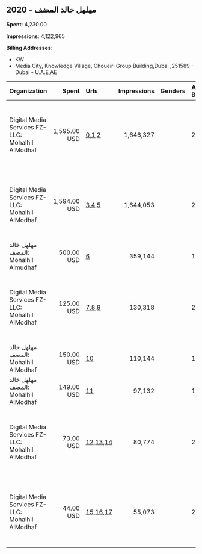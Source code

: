 ## 2020 - مهلهل خالد المضف 
**Spent**: 4,230.00

**Impressions**: 4,122,965

**Billing Addresses**: 
- KW
- Media City, Knowledge Village, Choueiri Group Building,Dubai ,251589 - Dubai - U.A.E,AE

|Organization|Spent|Urls|Impressions|Genders|Age Brackets|Country Codes|Billing Addresses|
|:---|---:|:---|---:|:---|:---|:---|:---|
|Digital Media Services FZ-LLC: Mohalhil AlModhaf|1,595.00 USD|[0](https://www.snap.com/political-ads/asset/16abde7d7101dd852a3b21d0bd29540ad859cca27bb09434d6e5f96ce841014c?mediaType=mp4),[1](https://www.snap.com/political-ads/asset/12c1528123703585562f1ef45dce65457d7eac2c4c8f03527823d5ffbccdc872?mediaType=mp4),[2](https://www.snap.com/political-ads/asset/dc2fd7950e28fc7357b35ef2d9da55c2576a14542a56f5e65ab409415345821d?mediaType=mp4)|1,646,327||21+|kuwait|Media City, Knowledge Village, Choueiri Group Building,Dubai ,251589 - Dubai - U.A.E,AE|
|Digital Media Services FZ-LLC: Mohalhil AlModhaf|1,594.00 USD|[3](https://www.snap.com/political-ads/asset/b137073ac4f4a913923a625ce0d418d93d3fb85a22ed61dbff475ca325c18fce?mediaType=mp4),[4](https://www.snap.com/political-ads/asset/e7d03c6f0f49621cf0b0db79b1d973df238cb1ebb0d5075107671cb5e1eea725?mediaType=mp4),[5](https://www.snap.com/political-ads/asset/f018b1f15ece1bfd2e7739dde91c065c2d6e221d7a770937dc16888094bade0e?mediaType=mp4)|1,644,053||21+|kuwait|Media City, Knowledge Village, Choueiri Group Building,Dubai ,251589 - Dubai - U.A.E,AE|
|مهلهل خالد المضف: Mohalhil Almudhaf|500.00 USD|[6](https://www.snap.com/political-ads/asset/6c6d5ed9db9553d9cc0400dd9cb4f7a7f0b463cffe5865160f122ee7e630d804?mediaType=mp4)|359,144||18+|kuwait|KW|
|Digital Media Services FZ-LLC: Mohalhil AlModhaf|125.00 USD|[7](https://www.snap.com/political-ads/asset/e097af83fd70af898ac2c0b25f704674a976d9cbbac55c1752f6282547e89f9a?mediaType=mp4),[8](https://www.snap.com/political-ads/asset/f36dffacdabd1b3b6439e6c84edc6f9533a414f61cb9a8c88d898d1e50ab61df?mediaType=mp4),[9](https://www.snap.com/political-ads/asset/6a841ecb2a2e846c2e8bb8d7596a5c5354021c3120e577528803663983a6d655?mediaType=mp4)|130,318||21+|kuwait|Media City, Knowledge Village, Choueiri Group Building,Dubai ,251589 - Dubai - U.A.E,AE|
|مهلهل خالد المضف: Mohalhil AlModhaf|150.00 USD|[10](https://www.snap.com/political-ads/asset/98b3ce1826e447e76fd4cbe4ec3ebbb829bbb1381877929a571462ab645de4c7?mediaType=mp4)|110,144||18+|kuwait|KW|
|مهلهل خالد المضف: Mohalhil AlModhaf|149.00 USD|[11](https://www.snap.com/political-ads/asset/98b3ce1826e447e76fd4cbe4ec3ebbb829bbb1381877929a571462ab645de4c7?mediaType=mp4)|97,132||18+|kuwait|KW|
|Digital Media Services FZ-LLC: Mohalhil AlModhaf|73.00 USD|[12](https://www.snap.com/political-ads/asset/b137073ac4f4a913923a625ce0d418d93d3fb85a22ed61dbff475ca325c18fce?mediaType=mp4),[13](https://www.snap.com/political-ads/asset/e7d03c6f0f49621cf0b0db79b1d973df238cb1ebb0d5075107671cb5e1eea725?mediaType=mp4),[14](https://www.snap.com/political-ads/asset/f018b1f15ece1bfd2e7739dde91c065c2d6e221d7a770937dc16888094bade0e?mediaType=mp4)|80,774||21+|kuwait|Media City, Knowledge Village, Choueiri Group Building,Dubai ,251589 - Dubai - U.A.E,AE|
|Digital Media Services FZ-LLC: Mohalhil AlModhaf|44.00 USD|[15](https://www.snap.com/political-ads/asset/16abde7d7101dd852a3b21d0bd29540ad859cca27bb09434d6e5f96ce841014c?mediaType=mp4),[16](https://www.snap.com/political-ads/asset/12c1528123703585562f1ef45dce65457d7eac2c4c8f03527823d5ffbccdc872?mediaType=mp4),[17](https://www.snap.com/political-ads/asset/dc2fd7950e28fc7357b35ef2d9da55c2576a14542a56f5e65ab409415345821d?mediaType=mp4)|55,073||21+|kuwait|Media City, Knowledge Village, Choueiri Group Building,Dubai ,251589 - Dubai - U.A.E,AE|
